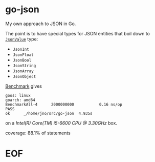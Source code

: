 # go-json

My own approach to JSON in Go.

The point is to have special types for JSON entities that boil down to
[`JsonValue`](json_values.go#L19) type:

  - `JsonInt`
  - `JsonFloat`
  - `JsonBool`
  - `JsonString`
  - `JsonArray`
  - `JsonObject`

[Benchmark](json_test.go#L850) gives

    goos: linux
    goarch: amd64
    BenchmarkAll-4   	2000000000	         0.16 ns/op
    PASS
    ok  	_/home/jno/src/go-json	4.935s

on a *Intel(R) Core(TM) i5-6600 CPU @ 3.30GHz* box.

coverage: 88.1% of statements

# EOF #
